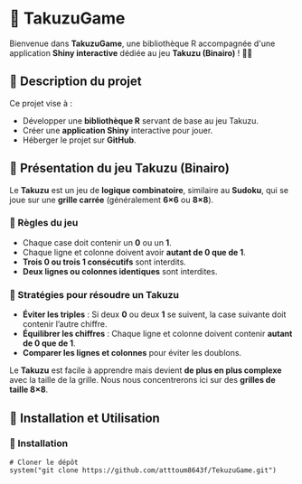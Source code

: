 # 🎲 TakuzuGame

Bienvenue dans **TakuzuGame**, une bibliothèque R accompagnée d'une application **Shiny interactive** dédiée au jeu **Takuzu (Binairo)** ! 🔢✨  

## 📌 Description du projet

Ce projet vise à :  
- Développer une **bibliothèque R** servant de base au jeu Takuzu.  
- Créer une **application Shiny** interactive pour jouer.  
- Héberger le projet sur **GitHub**.  

## 🎯 Présentation du jeu Takuzu (Binairo)

Le **Takuzu** est un jeu de **logique combinatoire**, similaire au **Sudoku**, qui se joue sur une **grille carrée** (généralement **6×6** ou **8×8**).  

### 📝 Règles du jeu
- Chaque case doit contenir un **0** ou un **1**.
- Chaque ligne et colonne doivent avoir **autant de 0 que de 1**.
- **Trois 0 ou trois 1 consécutifs** sont interdits.
- **Deux lignes ou colonnes identiques** sont interdites.

### 🧠 Stratégies pour résoudre un Takuzu
- **Éviter les triples** : Si deux **0** ou deux **1** se suivent, la case suivante doit contenir l’autre chiffre.
- **Équilibrer les chiffres** : Chaque ligne et colonne doivent contenir **autant de 0 que de 1**.
- **Comparer les lignes et colonnes** pour éviter les doublons.

Le **Takuzu** est facile à apprendre mais devient **de plus en plus complexe** avec la taille de la grille. Nous nous concentrerons ici sur des **grilles de taille 8×8**.

## 🚀 Installation et Utilisation

### 🔧 Installation

```{r}
# Cloner le dépôt
system("git clone https://github.com/atttoum8643f/TekuzuGame.git")
```
